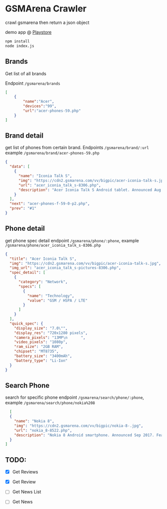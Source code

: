 # GSMArena Crawler
crawl gsmarena then return a json object

demo app @ [Playstore](https://play.google.com/store/apps/details?id=id.karnadi.gsmarena.phone.finder.specs)

```bash
npm install
node index.js
```


## Brands
Get list of all brands

Endpoint ```/gsmarena/brands```


```json
[
    {
        "name":"Acer",
        "devices":"99",
        "url":"acer-phones-59.php"
    }
]
```

## Brand detail
get list of phones from certain brand.
Endpoints ``/gsmarena/brand/:url``
example ``/gsmarena/brand/acer-phones-59.php``
```json
{
  "data": [
    {
      "name": "Iconia Talk S",
      "img": "https://cdn2.gsmarena.com/vv/bigpic/acer-iconia-talk-s.jpg",
      "url": "acer_iconia_talk_s-8306.php",
      "description": "Acer Iconia Talk S Android tablet. Announced Aug 2016. Features 7.0″ IPS LCD display, MT8735 chipset, 13 MP primary camera, 2 MP front camera, 3400 mAh battery, 32 GB storage, 2 GB RAM."
    }
  ],
  "next": "acer-phones-f-59-0-p2.php",
  "prev": "#1"
}
```

## Phone detail
get phone spec detail
endpoint ``/gsmarena/phone/:phone``, example ``/gsmarena/phone/acer_iconia_talk_s-8306.php``

```json
{
  "title": "Acer Iconia Talk S",
  "img": "https://cdn2.gsmarena.com/vv/bigpic/acer-iconia-talk-s.jpg",
  "img_url": "acer_iconia_talk_s-pictures-8306.php",
  "spec_detail": [
    {
      "category": "Network",
      "specs": [
        {
          "name": "Technology",
          "value": "GSM / HSPA / LTE"
        }
      ]
    }
  ],
  "quick_spec": {
    "display_size": "7.0\"",
    "display_res": "720x1280 pixels",
    "camera_pixels": "13MP\n      ",
    "video_pixels": "1080p",
    "ram_size": "2GB RAM",
    "chipset": "MT8735",
    "battery_size": "3400mAh",
    "battery_type": "Li-Ion"
  }
}
```

## Search Phone
search for specific phone
endpoint ``/gsmarena/search/phone/:phone``, example ``/gsmarena/search/phone/nokia%208``

```json
  [
  {
    "name": "Nokia 8",
    "img": "https://cdn2.gsmarena.com/vv/bigpic/nokia-8-.jpg",
    "url": "nokia_8-8522.php",
    "description": "Nokia 8 Android smartphone. Announced Sep 2017. Features 5.3″ IPS LCD display, Snapdragon 835 chipset, Dual: 13 MP primary camera, 13 MP front camera, 3090 mAh battery, 128 GB storage, 6 GB RAM, IP54 certified, Corning Gorilla Glass 5."
  }
]
```

## TODO:
- [x] Get Reviews
- [x] Get Review
- [ ] Get News List
- [ ] Get News


